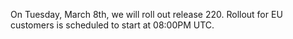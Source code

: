On Tuesday, March 8th, we will roll out release 220. Rollout for EU customers is scheduled to start at 08:00PM UTC.
